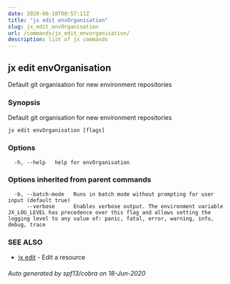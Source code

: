 ```yaml
---
date: 2020-06-18T00:57:11Z
title: "jx edit envOrganisation"
slug: jx_edit_envOrganisation
url: /commands/jx_edit_envorganisation/
description: list of jx commands
---
```

## jx edit envOrganisation

Default git organisation for new environment repositories

### Synopsis

Default git organisation for new environment repositories

```
jx edit envOrganisation [flags]
```

### Options

```
  -h, --help   help for envOrganisation
```

### Options inherited from parent commands

```
  -b, --batch-mode   Runs in batch mode without prompting for user input (default true)
      --verbose      Enables verbose output. The environment variable JX_LOG_LEVEL has precedence over this flag and allows setting the logging level to any value of: panic, fatal, error, warning, info, debug, trace
```

### SEE ALSO

* [jx edit](/commands/jx_edit/)	 - Edit a resource

###### Auto generated by spf13/cobra on 18-Jun-2020
